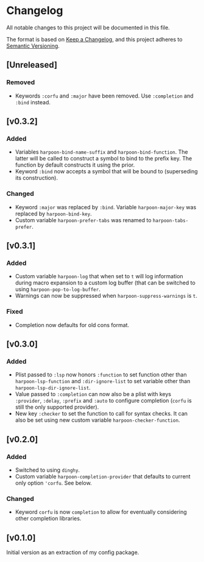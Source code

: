 # Changelog

All notable changes to this project will be documented in this file.

The format is based on [Keep a Changelog](https://keepachangelog.com/en/1.0.0/),
and this project adheres to [Semantic Versioning](https://semver.org/spec/v2.0.0.html).

## [Unreleased]

### Removed

- Keywords `:corfu` and `:major` have been removed. Use `:completion`
  and `:bind` instead.

## [v0.3.2]

### Added

- Variables `harpoon-bind-name-suffix` and `harpoon-bind-function`.
  The latter will be called to construct a symbol to bind to the
  prefix key. The function by default constructs it using the prior.
- Keyword `:bind` now accepts a symbol that will be bound to
  (superseding its construction).

### Changed

- Keyword `:major` was replaced by `:bind`. Variable
  `harpoon-major-key` was replaced by `harpoon-bind-key`.
- Custom variable `harpoon-prefer-tabs` was renamed to
  `harpoon-tabs-prefer`.

## [v0.3.1]

### Added

- Custom variable `harpoon-log` that when set to `t` will log
  information during macro expansion to a custom log buffer (that can
  be switched to using `harpoon-pop-to-log-buffer`.
- Warnings can now be suppressed when `harpoon-suppress-warnings` is
  `t`.

### Fixed

- Completion now defaults for old cons format.

## [v0.3.0]

### Added

- Plist passed to `:lsp` now honors `:function` to set function other
  than `harpoon-lsp-function` and `:dir-ignore-list` to set variable
  other than `harpoon-lsp-dir-ignore-list`.
- Value passed to `:completion` can now also be a plist with keys
  `:provider`, `:delay`, `:prefix` and `:auto` to configure completion
  (`corfu` is still the only supported provider).
- New key `:checker` to set the function to call for syntax checks. It
  can also be set using new custom variable
  `harpoon-checker-function`.

## [v0.2.0]

### Added

- Switched to using `dinghy`.
- Custom variable `harpoon-completion-provider` that defaults to
  current only option `'corfu`. See below.

### Changed

- Keyword `corfu` is now `completion` to allow for eventually
  considering other completion libraries.

## [v0.1.0]

Initial version as an extraction of my config package.
